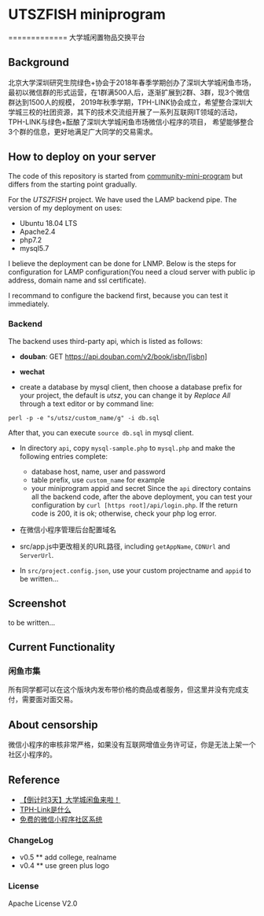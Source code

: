 # UTSZFISH miniprogram
=============
大学城闲置物品交换平台 


## Background
北京大学深圳研究生院绿色+协会于2018年春季学期创办了深圳大学城闲鱼市场，最初以微信群的形式运营，在1群满500人后，逐渐扩展到2群、3群，现3个微信群达到1500人的规模，
2019年秋季学期，TPH-LINK协会成立，希望整合深圳大学城三校的社团资源，其下的技术交流组开展了一系列互联网IT领域的活动，TPH-LINK与绿色+酝酿了深圳大学城闲鱼市场微信小程序的项目，
希望能够整合3个群的信息，更好地满足广大同学的交易需求。

## How to deploy on your server
The code of this repository is started from [community-mini-program](https://github.com/ezshine/community-mini-program) but differs from the starting point gradually.

For the *UTSZFISH* project. We have used the LAMP backend pipe. The version of my deployment on [](https://www.leidenschaft.cn/api) uses:
* Ubuntu 18.04 LTS
* Apache2.4
* php7.2
* mysql5.7

I believe the deployment can be done for LNMP. Below is the steps for configuration for LAMP configuration(You need a cloud server with public ip address, domain name and ssl certificate).

I recommand to configure the backend first, because you can test it immediately. 
### Backend
The backend uses third-party api, which is listed as follows:
* **douban**: GET https://api.douban.com/v2/book/isbn/[isbn]
* **wechat**

* create a database by mysql client, then choose a database prefix for your project, the default is
*utsz*, you can change it by *Replace All* through a text editor or by command line:
```shell
perl -p -e "s/utsz/custom_name/g" -i db.sql
```
After that, you can execute `source db.sql` in mysql client.
* In directory `api`, copy `mysql-sample.php` to `mysql.php` and make the following entries complete:
    * database host, name, user and password
    * table prefix, use `custom_name` for example
    * your miniprogram appid and secret
Since the `api` directory contains all the backend code, after the above deployment, you can test your configuration by `curl [https root]/api/login.php`. If the return code is 200, it is ok; otherwise, check your php log error.

* 在微信小程序管理后台配置域名
* src/app.js中更改相关的URL路径, including `getAppName`, `CDNUrl` and `ServerUrl`.
* In `src/project.config.json`, use your custom projectname and `appid`
to be written...

## Screenshot
to be written...

## Current Functionality

### 闲鱼市集
所有同学都可以在这个版块内发布带价格的商品或者服务，但这里并没有完成支付，需要面对面交易。


## About censorship
微信小程序的审核非常严格，如果没有互联网增值业务许可证，你是无法上架一个社区小程序的。



## Reference
 * [【倒计时3天】大学城闲鱼来啦！](https://mp.weixin.qq.com/s/sAu_-YEWPV5FMth1k4tw_Q)
 * [TPH-Link是什么](https://mp.weixin.qq.com/s/aSn0YEtefARfdX9SXbhwwg)
 * [免费的微信小程序社区系统](https://zhuanlan.zhihu.com/p/28932121)

### ChangeLog
 * v0.5
 ** add college, realname
 * v0.4 
 ** use green plus logo

### License
Apache License V2.0